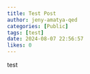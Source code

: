 ```yaml
---
title: Test Post
author: jeny-amatya-qed
categories: [Public]
tags: [test]
date: 2024-08-07 22:56:57 
likes: 0
---
```


test